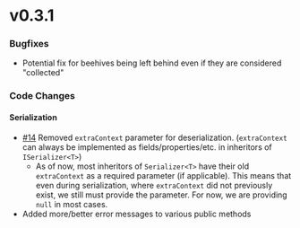 # v0.3.1

### Bugfixes
 - Potential fix for beehives being left behind even if they are considered "collected"

### Code Changes

#### Serialization
 - [#14](https://github.com/nikemitosis/LC-LabyrinthianFacilities/issues/14)
   Removed `extraContext` parameter for deserialization. (`extraContext` can always be implemented as fields/properties/etc. in inheritors of `ISerializer<T>`)
   - As of now, most inheritors of `Serializer<T>` have their old `extraContext` as a required parameter (if applicable). This means that even during serialization, where `extraContext` did not previously exist, we still must provide the parameter. For now, we are providing `null` in most cases. 
 - Added more/better error messages to various public methods